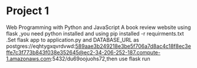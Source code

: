 # Project 1

Web Programming with Python and JavaScript
A book review website  using flask ,you need python installed and using pip installed -r requirments.txt .Set flask app to application.py and DATABASE_URL as postgres://eqhtygxqvrdvwd:589aae3b249218e3be5f706a7d8ac4c18f8ec3effe7c3f773b843f038e352645@ec2-34-206-252-187.compute-1.amazonaws.com:5432/du69oojuohs72,then use flask run
